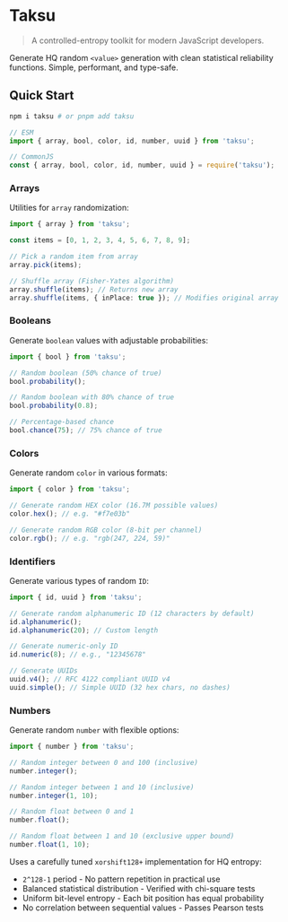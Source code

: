 # Taksu

> A controlled-entropy toolkit for modern JavaScript developers.

Generate HQ random `<value>` generation with clean statistical reliability functions. Simple, performant, and type-safe.

## Quick Start

```sh
npm i taksu # or pnpm add taksu
```

```js
// ESM
import { array, bool, color, id, number, uuid } from 'taksu';

// CommonJS
const { array, bool, color, id, number, uuid } = require('taksu');
```

### Arrays

Utilities for `array` randomization:

```ts
import { array } from 'taksu';

const items = [0, 1, 2, 3, 4, 5, 6, 7, 8, 9];

// Pick a random item from array
array.pick(items);

// Shuffle array (Fisher-Yates algorithm)
array.shuffle(items); // Returns new array
array.shuffle(items, { inPlace: true }); // Modifies original array
```

### Booleans

Generate `boolean` values with adjustable probabilities:

```ts
import { bool } from 'taksu';

// Random boolean (50% chance of true)
bool.probability();

// Random boolean with 80% chance of true
bool.probability(0.8);

// Percentage-based chance
bool.chance(75); // 75% chance of true
```

### Colors

Generate random `color` in various formats:

```ts
import { color } from 'taksu';

// Generate random HEX color (16.7M possible values)
color.hex(); // e.g. "#f7e03b"

// Generate random RGB color (8-bit per channel)
color.rgb(); // e.g. "rgb(247, 224, 59)"
```

### Identifiers

Generate various types of random `ID`:

```ts
import { id, uuid } from 'taksu';

// Generate random alphanumeric ID (12 characters by default)
id.alphanumeric();
id.alphanumeric(20); // Custom length

// Generate numeric-only ID
id.numeric(8); // e.g., "12345678"

// Generate UUIDs
uuid.v4(); // RFC 4122 compliant UUID v4
uuid.simple(); // Simple UUID (32 hex chars, no dashes)
```

### Numbers

Generate random `number` with flexible options:

```ts
import { number } from 'taksu';

// Random integer between 0 and 100 (inclusive)
number.integer();

// Random integer between 1 and 10 (inclusive)
number.integer(1, 10);

// Random float between 0 and 1
number.float();

// Random float between 1 and 10 (exclusive upper bound)
number.float(1, 10);
```

Uses a carefully tuned `xorshift128+` implementation for HQ entropy:

- `2^128-1` period - No pattern repetition in practical use
- Balanced statistical distribution - Verified with chi-square tests
- Uniform bit-level entropy - Each bit position has equal probability
- No correlation between sequential values - Passes Pearson tests
